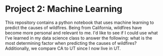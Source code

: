 # Project 2: Machine Learning

This repository contains a python notebook that uses machine learning to predict the causes of wildfires. Being from California, wildfires have become more personal and relevant to me. I'd like to see if I could use what I’ve learned in my data science class to answer the following: what is the most determining factor when predicting the causes of wildfires? Additionally, we compare CA to UT since I now live in UT.
